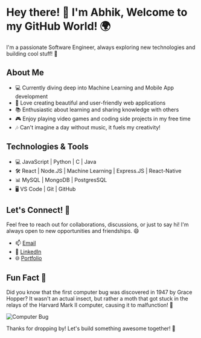 # Hey there! 👋 I'm Abhik, Welcome to my GitHub World! 🌍

I'm a passionate Software Engineer, always exploring new technologies and building cool stuff! 🚀

## About Me

- 💻 Currently diving deep into Machine Learning and Mobile App development
- 🎨 Love creating beautiful and user-friendly web applications
- 📚 Enthusiastic about learning and sharing knowledge with others
- 🎮 Enjoy playing video games and coding side projects in my free time
- 🎶 Can't imagine a day without music, it fuels my creativity!

## Technologies & Tools

- 💻 JavaScript | Python | C | Java
- 🛠️ React | Node.JS | Machine Learning | Express.JS | React-Native
- 📊 MySQL | MongoDB | PostgresSQL
- 🖥️ VS Code | Git | GitHub

## Let's Connect! 🤝

Feel free to reach out for collaborations, discussions, or just to say hi! I'm always open to new opportunities and friendships. 😄

- 📫 [Email](mailto:your-abhik.ghosh.2004@outlook.com)
- 🔗 [LinkedIn](https://www.linkedin.com/in/abhik-ghosh-27b3632a0/)
- 🌐 [Portfolio](https://abhik4.netlify.app/)

## Fun Fact 🎉

Did you know that the first computer bug was discovered in 1947 by Grace Hopper? It wasn't an actual insect, but rather a moth that got stuck in the relays of the Harvard Mark II computer, causing it to malfunction! 🐛

![Computer Bug](https://th.bing.com/th/id/R.1f901cbfa163ada182548f7d010dcc11?rik=USCz512p0Ym9oA&riu=http%3a%2f%2fi1.kym-cdn.com%2fphotos%2fimages%2foriginal%2f000%2f417%2f967%2ffad.gif&ehk=7tfhFdkA397KD%2fO%2b2Uphn3wPCIOpjjbRTXO0fzt4nEA%3d&risl=&pid=ImgRaw&r=0)

Thanks for dropping by! Let's build something awesome together! 🚀
